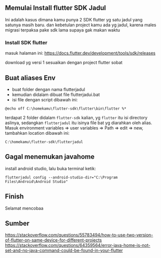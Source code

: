 ## Memulai Install flutter SDK Jadul

Ini adalah kasus dimana kamu punya 2 SDK flutter yg satu jadul yang satunya masih baru. dan kebetulan project kamu ada yg jadul, karena males migrasi terpaksa pake sdk lama supaya gak makan waktu

### Install SDK flutter 

masuk halaman ini: https://docs.flutter.dev/development/tools/sdk/releases

download yg versi 1 sesuaikan dengan project flutter sobat


## Buat aliases Env

- buat folder dengan nama flutterjadul 
- kemudian didalam dibuat file flutterjadui.bat
- isi file dengan script dibawah ini:

``@echo off
C:\homekamu\flutter-sdk\flutter\bin\flutter %*``

terdapat 2 folder didalam `flutter-sdk` kalian, yg `flutter` itu isi directory aslinya, sedangkan `flutterjadul` itu isinya file bat yg diarahkan oleh alias.
Masuk environment variables => user variables => Path => edit => new, tambahkan location dibawah ini:


`C:\homekamu\flutter-sdk\flutterjadul`

## Gagal menemukan javahome

install android studio, lalu buka terminal ketik:

`flutterjadul config --android-studio-dir="C:\Program Files\Android\Android Studio"`


## Finish

Selamat mencobaa


## Sumber

https://stackoverflow.com/questions/55783494/how-to-use-two-version-of-flutter-on-same-device-for-different-projects
https://stackoverflow.com/questions/64359564/error-java-home-is-not-set-and-no-java-command-could-be-found-in-your-flutter


